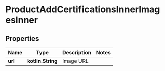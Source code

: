 
# ProductAddCertificationsInnerImagesInner

## Properties
| Name | Type | Description | Notes |
| ------------ | ------------- | ------------- | ------------- |
| **url** | **kotlin.String** | Image URL |  |



